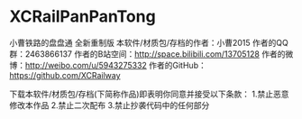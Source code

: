 # XCRailPanPanTong
小曹铁路的盘盘通 全新重制版
本软件/材质包/存档的作者：小曹2015
作者的QQ群：2463866137
作者的B站空间：http://space.bilibili.com/13705128
作者的微博：http://weibo.com/u/5943275332
作者的GitHub：https://github.com/XCRailway

下载本软件/材质包/存档(下简称作品)即表明你同意并接受以下条款：
1.禁止恶意修改本作品
2.禁止二次配布
3.禁止抄袭代码中的任何部分
